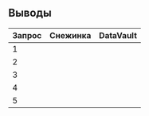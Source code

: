 ## Выводы ##
   
|Запрос|Снежинка|DataVault|
|------|--------|---------|
|  1   |        |         |
|  2   |        |         |
|  3   |        |         |
|  4   |        |         |
|  5   |        |         |
